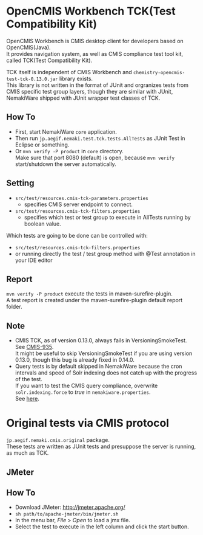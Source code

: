 # OpenCMIS Workbench TCK(Test Compatibility Kit)
OpenCMIS Workbench is CMIS desktop client for developers based on OpenCMIS(Java).  
It provides navigation system, as well as CMIS compliance test tool kit, called TCK(Test Compatibility Kit).  

TCK itself is independent of CMIS Workbench and ```chemistry-opencmis-test-tck-0.13.0.jar``` library exists.  
This library is not written in the format of JUnit and orgranizes tests from CMIS specific test group layers, though they are similar with JUnit, NemakiWare shipped with JUnit wrapper test classes of TCK.  

## How To
- First, start NemakiWare ```core``` application.  
- Then run ```jp.aegif.nemaki.test.tck.tests.AllTests``` as JUnit Test in Eclipse or something.  
- Or ```mvn verify -P product``` in ```core``` directory.  
  Make sure that port 8080 (default) is open, because ```mvn verify``` start/shutdown the server automatically.  

## Setting
- ```src/test/resources.cmis-tck-parameters.properties```
  - specifies CMIS server endpoint to connect.
- ```src/test/resources.cmis-tck-filters.properties```
  - specifies which test or test group to execute in AllTests running by boolean value.

Which tests are going to be done can be controlled with:
- ```src/test/resources.cmis-tck-filters.properties```
- or running directly the test / test group method with @Test annotation in your IDE editor  

## Report
```mvn verify -P product``` execute the tests in maven-surefire-plugin.  
A test report is created under the maven-surefire-plugin default report folder.   

## Note
- CMIS TCK, as of version 0.13.0, always fails in VersioningSmokeTest.  
  See [CMIS-935](https://issues.apache.org/jira/browse/CMIS-935).  
  It might be useful to skip VersioningSmokeTest if you are using version 0.13.0, though this bug is already fixed in 0.14.0.  
- Query tests is by default skipped in NemakiWare because the cron intervals and speed of Solr indexing does not catch up with the progress of the test.  
  If you want to test the CMIS query compliance, overwrite ```solr.indexing.force``` to _true_ in ```nemakiware.properties```.  
See [here](https://github.com/aegif/NemakiWare/wiki/Configuration%28Repository%29_-Property).

# Original tests via CMIS protocol
```jp.aegif.nemaki.cmis.original``` package.  
These tests are written as JUnit tests and presuppose the server is running, as much as TCK.  

## JMeter
## How To
- Download JMeter: http://jmeter.apache.org/
- ```sh path/to/apache-jmeter/bin/jmeter.sh```  
- In the menu bar,  _File_ > _Open_ to load a jmx file.  
- Select the test to execute in the left column and click the start button.  